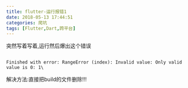 ```yaml
---
title: flutter-运行报错1
date: 2018-05-13 17:44:51
categories: 爬坑
tags: [Flutter,Dart,跨平台]
---
```



突然写着写着,运行然后爆出这个错误

```

Finished with error: RangeError (index): Invalid value: Only valid value is 0: 1\

```

解决方法:直接把build的文件删除!!!

